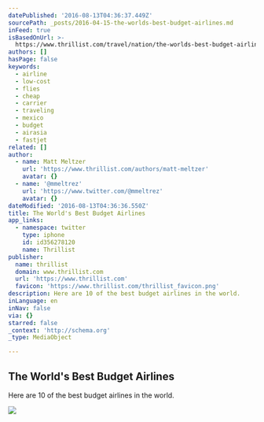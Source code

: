 ```yaml
---
datePublished: '2016-08-13T04:36:37.449Z'
sourcePath: _posts/2016-04-15-the-worlds-best-budget-airlines.md
inFeed: true
isBasedOnUrl: >-
  https://www.thrillist.com/travel/nation/the-worlds-best-budget-airlines-southwest-easyjet-icelandair/travel
authors: []
hasPage: false
keywords:
  - airline
  - low-cost
  - flies
  - cheap
  - carrier
  - traveling
  - mexico
  - budget
  - airasia
  - fastjet
related: []
author:
  - name: Matt Meltzer
    url: 'https://www.thrillist.com/authors/matt-meltzer'
    avatar: {}
  - name: '@mmeltrez'
    url: 'https://www.twitter.com/@mmeltrez'
    avatar: {}
dateModified: '2016-08-13T04:36:36.550Z'
title: The World's Best Budget Airlines
app_links:
  - namespace: twitter
    type: iphone
    id: id356278120
    name: Thrillist
publisher:
  name: thrillist
  domain: www.thrillist.com
  url: 'https://www.thrillist.com'
  favicon: 'https://www.thrillist.com/thrillist_favicon.png'
description: Here are 10 of the best budget airlines in the world.
inLanguage: en
inNav: false
via: {}
starred: false
_context: 'http://schema.org'
_type: MediaObject

---
```

<article style=""><h1>The World's Best Budget Airlines</h1><p>Here are 10 of the best budget airlines in the world.</p><img src="https://s3-us-west-2.amazonaws.com/the-grid-img/p/50f3082041c9f4d9872cb6ecfb9f3f494f138013.jpg" /></article>